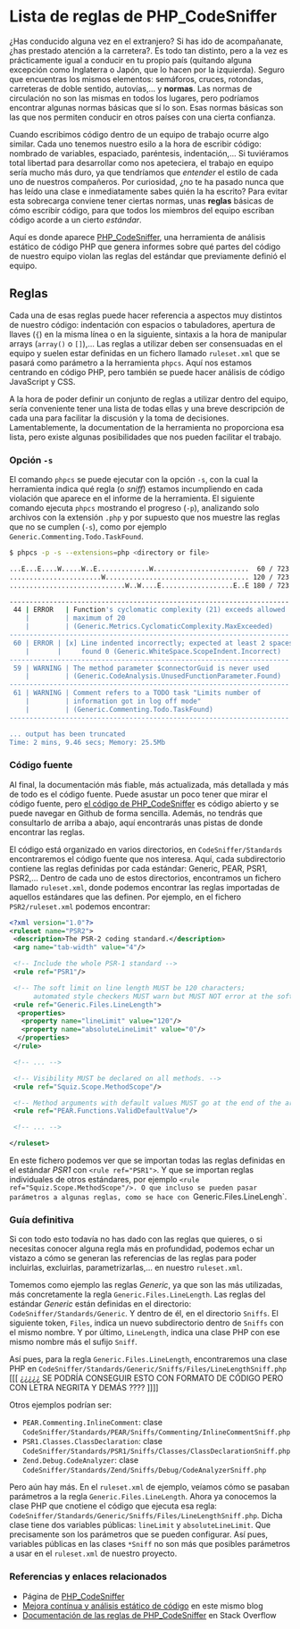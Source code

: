 # Lista de reglas de PHP_CodeSniffer

¿Has conducido alguna vez en el extranjero? Si has ido de acompañanate, ¿has
prestado atención a la carretera?. Es todo tan distinto, pero a la vez es
prácticamente igual a conducir en tu propio país (quitando alguna excepción
como Inglaterra o Japón, que lo hacen por la izquierda). Seguro que encuentras
los mismos elementos: semáforos, cruces, rotondas, carreteras de doble sentido,
autovías,... y **normas**. Las normas de circulación no son las mismas en todos
los lugares, pero podríamos encontrar algunas normas básicas que sí lo son.
Esas normas básicas son las que nos permiten conducir en otros países con una
cierta confianza.

Cuando escribimos código dentro de un equipo de trabajo ocurre algo similar.
Cada uno tenemos nuestro esilo a la hora de escribir código: nombrado de
variables, espaciado, paréntesis, indentación,... Si tuviéramos total libertad
para desarrollar como nos apeteciera, el trabajo en equipo sería mucho más
duro, ya que tendríamos que *entender* el estilo de cada uno de nuestros
compañeros. Por curiosidad, ¿no te ha pasado nunca que has leído una clase e
inmediatamente sabes quién la ha escrito? Para evitar esta sobrecarga conviene
tener ciertas normas, unas **reglas** básicas de cómo escribir código, para
que todos los miembros del equipo escriban código acorde a un cierto *estándar*.

Aquí es donde aparece [PHP_CodeSniffer], una herramienta de análisis estático
de código PHP que genera informes sobre qué partes del código de nuestro equipo
violan las reglas del estándar que previamente definió el equipo.

<!-- more -->

## Reglas

Cada una de esas reglas puede hacer referencia a aspectos muy distintos de
nuestro código: indentación con espacios o tabuladores, apertura de llaves (`{`)
en la misma línea o en la siguiente, sintaxis a la hora de manipular arrays
(`array()` o `[]`),... Las reglas a utilizar deben ser consensuadas en el equipo
y suelen estar definidas en un fichero llamado `ruleset.xml` que se pasará como
parámetro a la herramienta `phpcs`. Aquí nos estamos centrando en código PHP,
pero también se puede hacer análisis de código JavaScript y CSS.

A la hora de poder definir un conjunto de reglas a utilizar dentro del equipo,
sería conveniente tener una lista de todas ellas y una breve descripción de cada
una para facilitar la discusión y la toma de decisiones. Lamentablemente, la
documentation de la herramienta no proporciona esa lista, pero existe algunas
posibilidades que nos pueden facilitar el trabajo.

### Opción `-s`

El comando `phpcs` se puede ejecutar con la opción `-s`, con la cual la
herramienta indica qué regla (o *sniff*) estamos incumpliendo en cada
violación que aparece en el informe de la herramienta. El siguiente comando
ejecuta `phpcs` mostrando el progreso (`-p`), analizando solo archivos con la
extensión `.php` y por supuesto que nos muestre las reglas que no se cumplen
(`-s`), como por ejemplo `Generic.Commenting.Todo.TaskFound`.

```bash
$ phpcs -p -s --extensions=php <directory or file>

...E...E....W.....W..E.............W........................  60 / 723 (8%)
.......................W.................................... 120 / 723 (17%)
.............................W..W....E..................E..E 180 / 723 (25%)

----------------------------------------------------------------------
 44 | ERROR   | Function's cyclomatic complexity (21) exceeds allowed
    |         | maximum of 20
    |         | (Generic.Metrics.CyclomaticComplexity.MaxExceeded)
----------------------------------------------------------------------
 60 | ERROR | [x] Line indented incorrectly; expected at least 2 spaces,
    |       |     found 0 (Generic.WhiteSpace.ScopeIndent.Incorrect)
----------------------------------------------------------------------
 59 | WARNING | The method parameter $connectorGuid is never used
    |         | (Generic.CodeAnalysis.UnusedFunctionParameter.Found)
----------------------------------------------------------------------
 61 | WARNING | Comment refers to a TODO task "Limits number of
    |         | information got in log off mode"
    |         | (Generic.Commenting.Todo.TaskFound)
----------------------------------------------------------------------

... output has been truncated
Time: 2 mins, 9.46 secs; Memory: 25.5Mb
```

### Código fuente

Al final, la documentación más fiable, más actualizada, más detallada y más de
todo es el código fuente. Puede asustar un poco tener que mirar el código fuente,
pero [el código de PHP_CodeSniffer] es código abierto y se puede navegar en
Github de forma sencilla. Además, no tendrás que consultarlo de arriba a abajo,
aquí encontrarás unas pistas de donde encontrar las reglas.

El código está organizado en varios directorios, en `CodeSniffer/Standards`
encontraremos el código fuente que nos interesa. Aquí, cada subdirectorio
contiene las reglas definidas por cada estándar: Generic, PEAR, PSR1, PSR2,...
Dentro de cada uno de estos directorios, encontramos un fichero llamado
`ruleset.xml`, donde podemos encontrar las reglas importadas de aquellos
estándares que las definen. Por ejemplo, en el fichero `PSR2/ruleset.xml`
podemos encontrar:

```xml
<?xml version="1.0"?>
<ruleset name="PSR2">
 <description>The PSR-2 coding standard.</description>
 <arg name="tab-width" value="4"/>

 <!-- Include the whole PSR-1 standard -->
 <rule ref="PSR1"/>

 <!-- The soft limit on line length MUST be 120 characters;
      automated style checkers MUST warn but MUST NOT error at the soft limit. -->
 <rule ref="Generic.Files.LineLength">
  <properties>
   <property name="lineLimit" value="120"/>
   <property name="absoluteLineLimit" value="0"/>
  </properties>
 </rule>

 <!-- ... -->

 <!-- Visibility MUST be declared on all methods. -->
 <rule ref="Squiz.Scope.MethodScope"/>

 <!-- Method arguments with default values MUST go at the end of the argument list. -->
 <rule ref="PEAR.Functions.ValidDefaultValue"/>

 <!-- ... -->

</ruleset>
```

En este fichero podemos ver que se importan todas las reglas definidas en el
estándar *PSR1* con `<rule ref="PSR1">`. Y que se importan reglas individuales
de otros estándares, por ejemplo `<rule ref="Squiz.Scope.MethodScope"/>. O que
incluso se pueden pasar parámetros a algunas reglas, como se hace con
`Generic.Files.LineLengh`.

### Guía definitiva

Si con todo esto todavía no has dado con las reglas que quieres, o si necesitas
conocer alguna regla más en profundidad, podemos echar un vistazo a cómo se
generan las referencias de las reglas para poder incluirlas, excluirlas,
parametrizarlas,... en nuestro `ruleset.xml`.

Tomemos como ejemplo las reglas *Generic*, ya que son las más utilizadas, más
concretamente la regla `Generic.Files.LineLength`. Las reglas del estándar
*Generic* están definidas en el directorio: `CodeSniffer/Standards/Generic`.
Y dentro de él, en el directorio `Sniffs`. El siguiente token, `Files`, indica
un nuevo subdirectorio dentro de `Sniffs` con el mismo nombre. Y por último,
`LineLength`, indica una clase PHP con ese mismo nombre más el sufijo `Sniff`.

Así pues, para la regla `Generic.Files.LineLength`, encontraremos una clase PHP
en `CodeSniffer/Standards/Generic/Sniffs/Files/LineLengthSniff.php` [[[ ¿¿¿¿¿ SE PODRÍA CONSEGUIR ESTO CON FORMATO DE CÓDIGO PERO CON LETRA NEGRITA Y DEMÁS ????  ]]]]

Otros ejemplos podrían ser:

- `PEAR.Commenting.InlineComment`: clase `CodeSniffer/Standards/PEAR/Sniffs/Commenting/InlineCommentSniff.php`
- `PSR1.Classes.ClassDeclaration`: clase `CodeSniffer/Standards/PSR1/Sniffs/Classes/ClassDeclarationSniff.php`
- `Zend.Debug.CodeAnalyzer`: clase `CodeSniffer/Standards/Zend/Sniffs/Debug/CodeAnalyzerSniff.php`

Pero aún hay más. En el `ruleset.xml` de ejemplo, veíamos cómo se pasaban
parámetros a la regla `Generic.Files.LineLength`. Ahora ya conocemos la clase
PHP que cnotiene el código que ejecuta esa regla:
`CodeSniffer/Standards/Generic/Sniffs/Files/LineLengthSniff.php`. Dicha clase
tiene dos variables públicas: `lineLimit` y `absoluteLineLimit`. Que precisamente
son los parámetros que se pueden configurar. Así pues, variables públicas en
las clases `*Sniff` no son más que posibles parámetros a usar en el
`ruleset.xml` de nuestro proyecto.

### Referencias y enlaces relacionados

- Página de [PHP_CodeSniffer]
- [Mejora contínua y análisis estático de código] en este mismo blog
- [Documentación de las reglas de PHP_CodeSniffer] en Stack Overflow

[PHP_CodeSniffer]: https://github.com/squizlabs/PHP_CodeSniffer
[el código de PHP_CodeSniffer]: https://github.com/squizlabs/PHP_CodeSniffer
[Mejora contínua y análisis estático de código]: http://rchavarria.github.io/blog/2014/05/05/mejora-continua-y-analisis-estatico-de-codigo
[Documentación de las reglas de PHP_CodeSniffer]: http://stackoverflow.com/questions/16427207/php-codesniffer-rules-documentation

